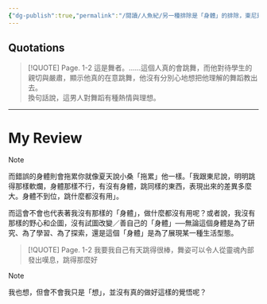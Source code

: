 ```yaml
---
{"dg-publish":true,"permalink":"/閱讀/人魚紀/另一種排除是「身體」的排除，東尼是「對的身體」/","title":"另一種排除是「身體」的排除，東尼是「對的身體」","tags":["📚日日讀寫做復健","reading_notes","literatures"],"noteIcon":"3","created":"2025-05-08T13:23:53.000+08:00","updated":"2025-05-10T22:00:24.531+08:00"}
---
```











## Quotations



> [!QUOTE] Page. 1-2 
  > 這是舞者。……這個人真的會跳舞，而他對待學生的親切與嚴肅，顯示他真的在意跳舞，他沒有分別心地想把他理解的舞蹈教出去。  
> 換句話說，這男人對舞蹈有種熱情與理想。


---

# My Review


> [!NOTE] 
> 
> 而錯誤的身體則會拖累你就像夏天說小桑「拖累」他一樣。「我跟東尼說，明明跳得那樣軟爛，身體那樣不行，有沒有身體，跳同樣的東西，表現出來的差異多麼大。身體不到位，跳什麼都沒有用」。
> 
> 而這會不會也代表著我沒有那樣的「身體」，做什麼都沒有用呢？或者說，我沒有那樣的野心和企圖，沒有試圖改變／善自己的「身體」──無論這個身體是為了研究、為了學習、為了探索，還是這個「身體」是為了展現某一種生活型態。

> [!QUOTE] Page. 1-2 
> 我要我自己有天跳得很棒，舞姿可以令人從靈魂內部發出嘆息，跳得那麼好


> [!NOTE] 
> 我也想，但會不會我只是「想」，並沒有真的做好這樣的覺悟呢？
